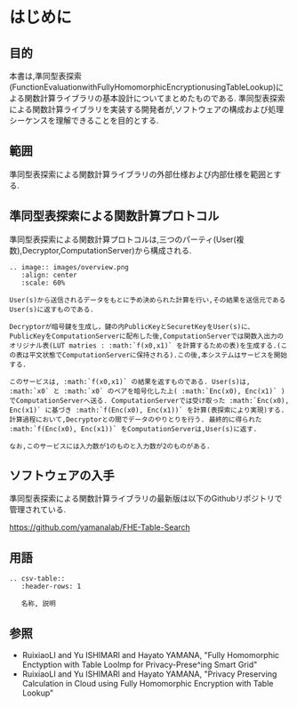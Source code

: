 # はじめに

## 目的
本書は,準同型表探索(FunctionEvaluationwithFullyHomomorphicEncryptionusingTableLookup)による関数計算ライブラリの基本設計についてまとめたものである.
準同型表探索による関数計算ライブラリを実装する開発者が,ソフトウェアの構成および処理シーケンスを理解できることを目的とする.

## 範囲
準同型表探索による関数計算ライブラリの外部仕様および内部仕様を範囲とする.

## 準同型表探索による関数計算プロトコル
準同型表探索による関数計算プロトコルは,三つのパーティ(User(複数),Decryptor,ComputationServer)から構成される.

```eval_rst
.. image:: images/overview.png
   :align: center
   :scale: 60%
```

```eval_rst
User(s)から送信されるデータをもとに予め決められた計算を行い,その結果を送信元であるUser(s)に返すものである.

Decryptorが暗号鍵を生成し，鍵の内PublicKeyとSecuretKeyをUser(s)に、PublicKeyをComputationServerに配布した後,ComputationServerでは関数入出力のオリジナル表(LUT matries : :math:`f(x0,x1)` を計算するための表)を生成する.(この表は平文状態でComputationServerに保持される).この後,本システムはサービスを開始する.

このサービスは, :math:`f(x0,x1)` の結果を返すものである. User(s)は, :math:`x0` と :math:`x0` のペアを暗号化した上( :math:`Enc(x0), Enc(x1)` )でComputationServerへ送る. ComputationServerでは受け取った :math:`Enc(x0), Enc(x1)` に基づき :math:`f(Enc(x0), Enc(x1))` を計算(表探索により実現)する. 計算過程において,Decryptorとの間でデータのやりとりを行う. 最終的に得られた :math:`f(Enc(x0), Enc(x1))` をComputationServerは,User(s)に返す.

なお,このサービスには入力数が1のものと入力数が2のものがある.

```

## ソフトウェアの入手
準同型表探索による関数計算ライブラリの最新版は以下のGithubリポジトリで管理されている.

https://github.com/yamanalab/FHE-Table-Search

## 用語

```eval_rst
.. csv-table::
   :header-rows: 1

   名称, 説明
```

## 参照
* RuixiaoLI and Yu ISHIMARl and Hayato YAMANA, "Fully Homomorphic Enctyption with Table Loolmp for Privacy-Prese^ing Smart Grid"
* RuixiaoLI and Yu ISHIMARl and Hayato YAMANA, "Privacy Preserving Calculation in Cloud using Fully Homomorphic Encryption with Table Lookup"